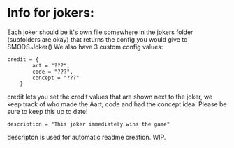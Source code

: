 # Info for jokers:

Each joker should be it's own file somewhere in the jokers folder (subfolders are okay) that returns the config you would give to SMODS.Joker()
We also have 3 custom config values:

```
credit = {
		art = "???",
		code = "???",
		concept = "???"
	}
```
credit lets you set the credit values that are shown next to the joker, we keep track of who made the Aart, code and had the concept idea.
Please be sure to keep this up to date!

```
description = "This joker immediately wins the game"
```
descripton is used for automatic readme creation. WIP.
